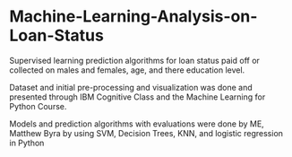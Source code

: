 # Machine-Learning-Analysis-on-Loan-Status
Supervised learning prediction algorithms for loan status paid off or collected on males and females, age, and there education level.


Dataset and initial pre-processing and visualization was done and presented through IBM Cognitive Class and the Machine Learning for Python Course.


Models and prediction algorithms with evaluations were done by ME, Matthew Byra by using SVM, Decision Trees, KNN, and logistic regression in Python
